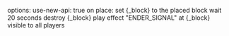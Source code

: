 options:
  use-new-api: true
  on place:
  set {_block} to the placed block
  wait 20 seconds
  destroy {_block}
  play effect "ENDER_SIGNAL" at
  {_block} visible to all players
